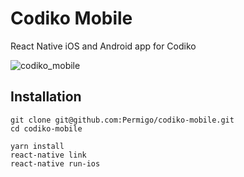 # Codiko Mobile

React Native iOS and Android app for Codiko

![codiko_mobile](https://cloud.githubusercontent.com/assets/4039090/23166214/0792b15c-f840-11e6-82f7-573d0580b82e.jpg)

## Installation
```
git clone git@github.com:Permigo/codiko-mobile.git
cd codiko-mobile

yarn install
react-native link
react-native run-ios
```
